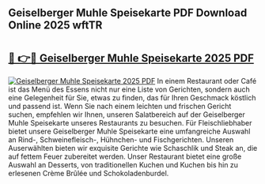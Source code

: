 ## Geiselberger Muhle Speisekarte PDF Download Online 2025 wftTR

# <h2><a href="http://gc8hgg.nevu.top/?p=Geiselberger+Muhle+Speisekarte">🔗 👉🔴 Geiselberger Muhle Speisekarte 2025 PDF</a></h2>

[![Geiselberger Muhle Speisekarte 2025 PDF](https://i.imgur.com/dBaPXMq.png)](http://gc8hgg.nevu.top/?p=Geiselberger+Muhle+Speisekarte)
In einem Restaurant oder Café ist das Menü des Essens nicht nur eine Liste von Gerichten, sondern auch eine Gelegenheit für Sie, etwas zu finden, das für Ihren Geschmack köstlich und passend ist. Wenn Sie nach einem leichten und frischen Gericht suchen, empfehlen wir Ihnen, unseren Salatbereich auf der Geiselberger Muhle Speisekarte unseres Restaurants zu besuchen. Für Fleischliebhaber bietet unsere Geiselberger Muhle Speisekarte eine umfangreiche Auswahl an Rind-, Schweinefleisch-, Hühnchen- und Fischgerichten. Unseren Auserwählten bieten wir exquisite Gerichte wie Schaschlik und Steak an, die auf fettem Feuer zubereitet werden. Unser Restaurant bietet eine große Auswahl an Desserts, von traditionellen Kuchen und Kuchen bis hin zu erlesenen Crème Brûlée und Schokoladenburdel.
